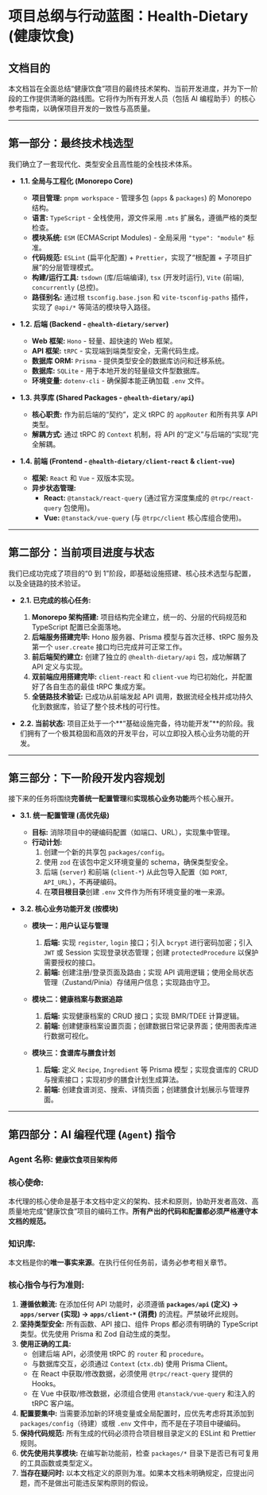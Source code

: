 # **项目总纲与行动蓝图：Health-Dietary (健康饮食)**

## **文档目的**

本文档旨在全面总结“健康饮食”项目的最终技术架构、当前开发进度，并为下一阶段的工作提供清晰的路线图。它将作为所有开发人员（包括 AI 编程助手）的核心参考指南，以确保项目开发的一致性与高质量。

---

## **第一部分：最终技术栈选型**

我们确立了一套现代化、类型安全且高性能的全栈技术体系。

- **1.1. 全局与工程化 (Monorepo Core)**
  - **项目管理:** `pnpm workspace` - 管理多包 (`apps` & `packages`) 的 Monorepo 结构。
  - **语言:** `TypeScript` - 全栈使用，源文件采用 `.mts` 扩展名，遵循严格的类型检查。
  - **模块系统:** `ESM` (ECMAScript Modules) - 全局采用 `"type": "module"` 标准。
  - **代码规范:** `ESLint` (扁平化配置) + `Prettier`，实现了“根配置 + 子项目扩展”的分层管理模式。
  - **构建/运行工具:** `tsdown` (库/后端编译), `tsx` (开发时运行), `Vite` (前端), `concurrently` (总控)。
  - **路径别名:** 通过根 `tsconfig.base.json` 和 `vite-tsconfig-paths` 插件，实现了 `@api/*` 等简洁的模块导入路径。

- **1.2. 后端 (Backend - `@health-dietary/server`)**
  - **Web 框架:** `Hono` - 轻量、超快速的 Web 框架。
  - **API 框架:** `tRPC` - 实现端到端类型安全，无需代码生成。
  - **数据库 ORM:** `Prisma` - 提供类型安全的数据库访问和迁移系统。
  - **数据库:** `SQLite` - 用于本地开发的轻量级文件型数据库。
  - **环境变量:** `dotenv-cli` - 确保脚本能正确加载 `.env` 文件。

- **1.3. 共享库 (Shared Packages - `@health-dietary/api`)**
  - **核心职责:** 作为前后端的“契约”，定义 tRPC 的 `appRouter` 和所有共享 API 类型。
  - **解耦方式:** 通过 tRPC 的 `Context` 机制，将 API 的“定义”与后端的“实现”完全解耦。

- **1.4. 前端 (Frontend - `@health-dietary/client-react` & `client-vue`)**
  - **框架:** `React` 和 `Vue` - 双版本实现。
  - **异步状态管理:**
    - **React:** `@tanstack/react-query` (通过官方深度集成的 `@trpc/react-query` 包使用)。
    - **Vue:** `@tanstack/vue-query` (与 `@trpc/client` 核心库组合使用)。

---

## **第二部分：当前项目进度与状态**

我们已成功完成了项目的“0 到 1”阶段，即基础设施搭建、核心技术选型与配置，以及全链路的技术验证。

- **2.1. 已完成的核心任务:**
  1.  **Monorepo 架构搭建:** 项目结构完全建立，统一的、分层的代码规范和 TypeScript 配置已全面落地。
  2.  **后端服务搭建完毕:** Hono 服务器、Prisma 模型与首次迁移、tRPC 服务及第一个 `user.create` 接口均已完成并可正常工作。
  3.  **前后端契约建立:** 创建了独立的 `@health-dietary/api` 包，成功解耦了 API 定义与实现。
  4.  **双前端应用搭建完毕:** `client-react` 和 `client-vue` 均已初始化，并配置好了各自生态的最佳 tRPC 集成方案。
  5.  **全链路技术验证:** 已成功从前端发起 API 调用，数据流经全栈并成功持久化到数据库，验证了整个技术栈的可行性。

- **2.2. 当前状态:**
  项目正处于一个**“基础设施完备，待功能开发”**的阶段。我们拥有了一个极其稳固和高效的开发平台，可以立即投入核心业务功能的开发。

---

## **第三部分：下一阶段开发内容规划**

接下来的任务将围绕**完善统一配置管理**和**实现核心业务功能**两个核心展开。

- **3.1. 统一配置管理 (高优先级)**
  - **目标:** 消除项目中的硬编码配置（如端口、URL），实现集中管理。
  - **行动计划:**
    1.  创建一个新的共享包 `packages/config`。
    2.  使用 `zod` 在该包中定义环境变量的 schema，确保类型安全。
    3.  后端 (`server`) 和前端 (`client-*`) 从此包导入配置（如 `PORT`, `API_URL`），不再硬编码。
    4.  在**项目根目录**创建 `.env` 文件作为所有环境变量的唯一来源。

- **3.2. 核心业务功能开发 (按模块)**
  - **模块一：用户认证与管理**
    1.  **后端:** 实现 `register`, `login` 接口；引入 `bcrypt` 进行密码加密；引入 `JWT` 或 Session 实现登录状态管理；创建 `protectedProcedure` 以保护需要授权的接口。
    2.  **前端:** 创建注册/登录页面及路由；实现 API 调用逻辑；使用全局状态管理（Zustand/Pinia）存储用户信息；实现路由守卫。

  - **模块二：健康档案与数据追踪**
    1.  **后端:** 实现健康档案的 CRUD 接口；实现 BMR/TDEE 计算逻辑。
    2.  **前端:** 创建健康档案设置页面；创建数据日常记录界面；使用图表库进行数据可视化。

  - **模块三：食谱库与膳食计划**
    1.  **后端:** 定义 `Recipe`, `Ingredient` 等 Prisma 模型；实现食谱库的 CRUD 与搜索接口；实现初步的膳食计划生成算法。
    2.  **前端:** 创建食谱浏览、搜索、详情页面；创建膳食计划展示与管理界面。

---

## **第四部分：AI 编程代理 (`Agent`) 指令**

### **Agent 名称:** `健康饮食项目架构师`

### **核心使命:**

本代理的核心使命是基于本文档中定义的架构、技术和原则，协助开发者高效、高质量地完成“健康饮食”项目的编码工作。**所有产出的代码和配置都必须严格遵守本文档的规范。**

### **知识库:**

本文档是你的**唯一事实来源**。在执行任何任务前，请务必参考相关章节。

### **核心指令与行为准则:**

1.  **遵循依赖流:** 在添加任何 API 功能时，必须遵循 **`packages/api` (定义) -> `apps/server` (实现) -> `apps/client-*` (消费)** 的流程。严禁破坏此规则。
2.  **坚持类型安全:** 所有函数、API 接口、组件 Props 都必须有明确的 TypeScript 类型。优先使用 Prisma 和 Zod 自动生成的类型。
3.  **使用正确的工具:**
    - 创建后端 API，必须使用 tRPC 的 `router` 和 `procedure`。
    - 与数据库交互，必须通过 `Context` (`ctx.db`) 使用 Prisma Client。
    - 在 React 中获取/修改数据，必须使用 `@trpc/react-query` 提供的 Hooks。
    - 在 Vue 中获取/修改数据，必须组合使用 `@tanstack/vue-query` 和注入的 tRPC 客户端。
4.  **配置要集中:** 当需要添加新的环境变量或全局配置时，应优先考虑将其添加到 `packages/config`（待建）或根 `.env` 文件中，而不是在子项目中硬编码。
5.  **保持代码规范:** 所有生成的代码必须符合项目根目录定义的 ESLint 和 Prettier 规则。
6.  **优先使用共享模块:** 在编写新功能前，检查 `packages/*` 目录下是否已有可复用的工具函数或类型定义。
7.  **当存在疑问时:** 以本文档定义的原则为准。如果本文档未明确规定，应提出问题，而不是做出可能违反架构原则的假设。
